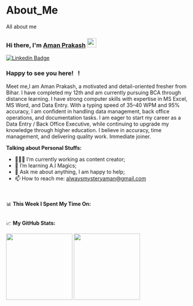 # About_Me
All about me

### Hi there, I'm <a href="https://mahisinghaman045.in" target="_blank">Aman Prakash</a> <img src="https://media.giphy.com/media/hvRJCLFzcasrR4ia7z/giphy.gif" width="25px">

[![Linkedin Badge](https://img.shields.io/badge/-LinkedIn-0e76a8?style=flat-square&logo=Linkedin&logoColor=white)](https://www.linkedin.com/in/amanprakash45/)


### Happy to see you here! &nbsp; !

Meet me,I am Aman Prakash, a motivated and detail-oriented fresher from Bihar. I have completed my 12th and am currently pursuing BCA through distance learning. I have strong computer skills with expertise in MS Excel, MS Word, and Data Entry. With a typing speed of 35–40 WPM and 95% accuracy, I am confident in handling data management, back office operations, and documentation tasks. I am eager to start my career as a Data Entry / Back Office Executive, while continuing to upgrade my knowledge through higher education. I believe in accuracy, time management, and delivering quality work. Immediate joiner.

  

**Talking about Personal Stuffs:**

- 👨🏻‍💻 I’m currently working as content creator;
- 🚀 I’m learning A.I Magics;
- 💬 Ask me about anything, I am happy to help;
- 📫 How to reach me: alwaysmysteryaman@gmail.com


</br>

📊 **This Week I Spent My Time On:**
<!--START_SECTION:waka-->
```text

```
<!--END_SECTION:waka-->


📈 **My GitHub Stats:**

<p>
  <img height="180em" src="https://github-readme-stats.vercel.app/api?username=mahisinghaman045&show_icons=true&hide_border=true&&count_private=true&include_all_commits=true" />
  <img height="180em" src="https://github-readme-stats.vercel.app/api/top-langs/?username=mahisinghaman045&exclude_repo=KNN-Image-Classification&show_icons=true&hide_border=true&layout=compact&langs_count=8"/>
</p>

